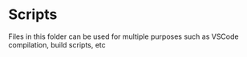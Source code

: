 # Scripts

Files in this folder can be used for multiple purposes such as VSCode compilation, build scripts, etc
